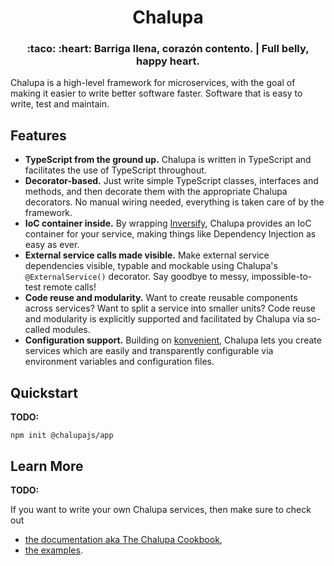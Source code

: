 <h1 align="center">
  Chalupa
</h1>

<h3 align="center">
  :taco: :heart: Barriga llena, corazón contento. | Full belly, happy heart.
</h3>

Chalupa is a high-level framework for microservices, with the goal of making it easier to write better software faster. Software that is easy to write, test and maintain.

## Features

* **TypeScript from the ground up.** Chalupa is written in TypeScript and facilitates the use of TypeScript throughout.
* **Decorator-based.** Just write simple TypeScript classes, interfaces and methods, and then decorate them with the appropriate Chalupa decorators. No manual wiring needed, everything is taken care of by the framework.
* **IoC container inside.** By wrapping [Inversify](https://inversify.io/), Chalupa provides an IoC container for your service, making things like Dependency Injection as easy as ever.
* **External service calls made visible.** Make external service dependencies visible, typable and mockable using Chalupa's `@ExternalService()` decorator. Say goodbye to messy, impossible-to-test remote calls!
* **Code reuse and modularity.** Want to create reusable components across services? Want to split a service into smaller units? Code reuse and modularity is explicitly supported and facilitated by Chalupa via so-called modules.
* **Configuration support.** Building on [konvenient](https://github.com/dwmt/konvenient), Chalupa lets you create services which are easily and transparently configurable via environment variables and configuration files.

## Quickstart

**TODO:**

~~~~
npm init @chalupajs/app
~~~~

## Learn More

**TODO:**

If you want to write your own Chalupa services, then make sure to check out

* [the documentation aka The Chalupa Cookbook](docs/README.md),
* [the examples](packages/examples).
